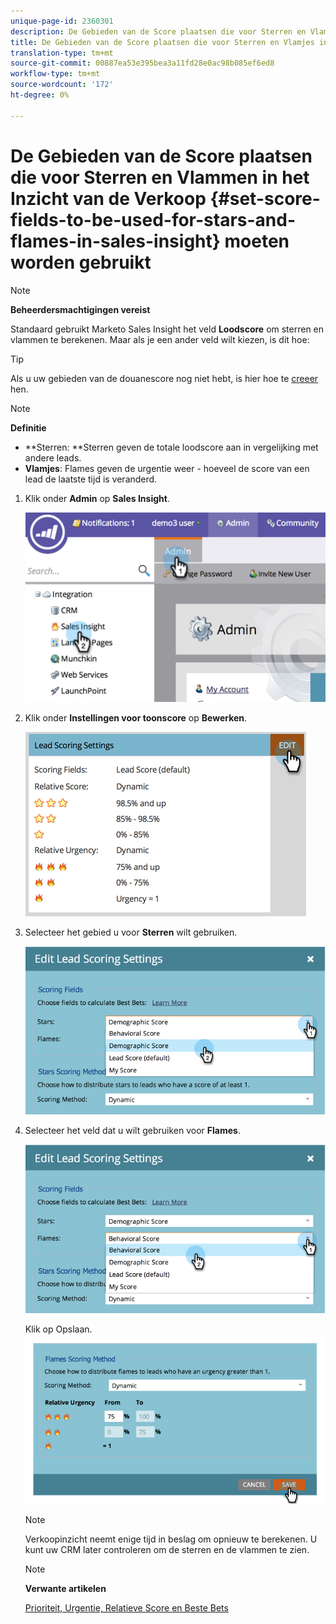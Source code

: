 ```yaml
---
unique-page-id: 2360301
description: De Gebieden van de Score plaatsen die voor Sterren en Vlammen in het Inzicht van de Verkoop - Marketo Docs - de Documentatie van het Product moeten worden gebruikt
title: De Gebieden van de Score plaatsen die voor Sterren en Vlamjes in het Inzicht van de Verkoop moeten worden gebruikt
translation-type: tm+mt
source-git-commit: 00887ea53e395bea3a11fd28e0ac98b085ef6ed8
workflow-type: tm+mt
source-wordcount: '172'
ht-degree: 0%

---
```



# De Gebieden van de Score plaatsen die voor Sterren en Vlammen in het Inzicht van de Verkoop {#set-score-fields-to-be-used-for-stars-and-flames-in-sales-insight} moeten worden gebruikt

>[!NOTE]
>
>**Beheerdersmachtigingen vereist**

Standaard gebruikt Marketo Sales Insight het veld **Loodscore** om sterren en vlammen te berekenen. Maar als je een ander veld wilt kiezen, is dit hoe:

>[!TIP]
>
>Als u uw gebieden van de douanescore nog niet hebt, is hier hoe te [creeer ](../../../../../product-docs/administration/field-management/create-a-custom-field-in-marketo.md)hen.

>[!NOTE]
>
>**Definitie**
>
>* **Sterren: **Sterren geven de totale loodscore aan in vergelijking met andere leads.
>* **Vlamjes**: Flames geven de urgentie weer - hoeveel de score van een lead de laatste tijd is veranderd.

>



1. Klik onder **Admin** op **Sales Insight**.

   ![](assets/image2014-9-16-13-3a27-3a19.png)

1. Klik onder **Instellingen voor toonscore** op **Bewerken**.

   ![](assets/image2014-9-16-13-3a27-3a33.png)

1. Selecteer het gebied u voor **Sterren** wilt gebruiken.

   ![](assets/image2014-9-16-13-3a27-3a45.png)

1. Selecteer het veld dat u wilt gebruiken voor **Flames**.

   ![](assets/image2014-9-16-13-3a28-3a1.png)

   Klik op Opslaan.
   ![](assets/image2014-9-16-13-3a28-3a18.png)

   >[!NOTE]
   >
   >Verkoopinzicht neemt enige tijd in beslag om opnieuw te berekenen. U kunt uw CRM later controleren om de sterren en de vlammen te zien.

   >[!NOTE]
   >
   >**Verwante artikelen**
   >
   >
   >[Prioriteit, Urgentie, Relatieve Score en Beste Bets](priority-urgency-relative-score-and-best-bets.md)

